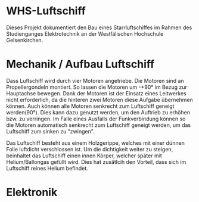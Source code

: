 # WHS-Luftschiff

Dieses Projekt dokumentiert den Bau eines Starrluftschiffes im Rahmen des Studienganges Elektrotechnik an der Westfälischen Hochschule Gelsenkirchen.

# Mechanik / Aufbau Luftschiff

Dass Luftschiff wird durch vier Motoren angetriebe. Die Motoren sind an Propellergondeln montiert. So lassen die Motoren um -+90° im Bezug zur Hauptachse bewegen. Dank der Motoren ist der Einsatz eines Leitwerkes nicht erforderlich, da die hinteren zwei Motoren diese Aufgabe übernehmen können. Auch können alle Motoren senkrecht zum Luftschiff geneigt werden(90°). Dies kann dazu genutzt werden, um den Auftrieb zu erhöhen bzw. zu verringen. Im Falle eines Ausfalls der Funkverbindung können so die Motoren automatisch senkrecht zum Luftschiff geneigt werden, um das Luftschiff zum sinken zu "zwingen". 

Das Luftschiff besteht aus einem Holzgerippe, welches mit einer dünnen Folie luftdicht verschlossen ist. Um die dichtigkeit weiter zu steigen, beinhaltet das Luftschiff einen innen Körper, welcher später mit Helium/Ballongas gefüllt wird. Dies hat zusätlcih den Vorteil, dass sich im Luftschiff reines Helium befindet.

# Elektronik
